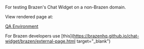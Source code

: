 For testing Brazen's Chat Widget on a non-Brazen domain.

View rendered page at:

[QA Environment](https://brazenhq.github.io/chat-widget/magicWidgetQA.html?url=https%3A%2F%2Fwww.example.com&salesforceId=66666&mode=event&brazenJobId=#)

For Brazen developers use [this](https://brazenhq.github.io/chat-widget/brazen/external-page.html target="_blank")

